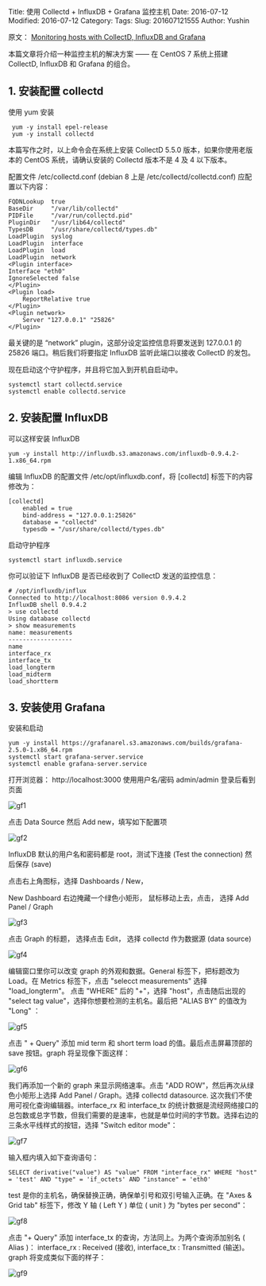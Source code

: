 Title: 使用 Collectd + InfluxDB + Grafana 监控主机
Date: 2016-07-12
Modified: 2016-07-12
Category:
Tags:
Slug: 201607121555
Author: Yushin


原文： [Monitoring hosts with CollectD, InfluxDB and Grafana](http://jansipke.nl/monitoring-hosts-with-collectd-influxdb-and-grafana/ "原文地址")

本篇文章将介绍一种监控主机的解决方案 —— 在 CentOS 7 系统上搭建 CollectD, InfluxDB 和 Grafana 的组合。
 
## 1. 安装配置 collectd

使用 yum 安装

     yum -y install epel-release
     yum -y install collectd

本篇写作之时，以上命令会在系统上安装 CollectD 5.5.0 版本，如果你使用老版本的 CentOS 系统，请确认安装的 Collectd 版本不是 4 及 4 以下版本。

配置文件 /etc/collectd.conf (debian 8 上是 /etc/collectd/collectd.conf) 应配置以下内容：

    FQDNLookup  true
    BaseDir     "/var/lib/collectd"
    PIDFile     "/var/run/collectd.pid"
    PluginDir   "/usr/lib64/collectd"
    TypesDB     "/usr/share/collectd/types.db"
    LoadPlugin  syslog
    LoadPlugin  interface
    LoadPlugin  load
    LoadPlugin  network
    <Plugin interface>
    Interface "eth0"
    IgnoreSelected false
    </Plugin>
    <Plugin load>
        ReportRelative true
    </Plugin>
    <Plugin network>
        Server "127.0.0.1" "25826"
    </Plugin>

最关键的是 “network” plugin，这部分设定监控信息将要发送到 127.0.0.1 的 25826 端口。稍后我们将要指定 InfluxDB 监听此端口以接收 CollectD 的发包。

现在启动这个守护程序，并且将它加入到开机自启动中。

    systemctl start collectd.service
    systemctl enable collectd.service

## 2. 安装配置 InfluxDB 

可以这样安装 InfluxDB

    yum -y install http://influxdb.s3.amazonaws.com/influxdb-0.9.4.2-1.x86_64.rpm

编辑 InfluxDB 的配置文件 /etc/opt/influxdb.conf，将 [collectd] 标签下的内容修改为：

    [collectd]
        enabled = true
        bind-address = "127.0.0.1:25826"
        database = "collectd"
        typesdb = "/usr/share/collectd/types.db"

启动守护程序 

    systemctl start influxdb.service   

你可以验证下 InfluxDB 是否已经收到了 CollectD 发送的监控信息：

    # /opt/influxdb/influx
    Connected to http://localhost:8086 version 0.9.4.2
    InfluxDB shell 0.9.4.2
    > use collectd
    Using database collectd
    > show measurements
    name: measurements
    ------------------
    name
    interface_rx
    interface_tx
    load_longterm
    load_midterm
    load_shortterm

## 3. 安装使用 Grafana

安装和启动

    yum -y install https://grafanarel.s3.amazonaws.com/builds/grafana-2.5.0-1.x86_64.rpm
    systemctl start grafana-server.service
    systemctl enable grafana-server.service

打开浏览器： http://localhost:3000 使用用户名/密码 admin/admin 登录后看到页面
 
![gf1](http://jansipke.nl/wp-content/uploads/grafana1.png)

点击 Data Source 然后 Add new，填写如下配置项

![gf2](http://jansipke.nl/wp-content/uploads/grafana2.png)

InfluxDB 默认的用户名和密码都是 root，测试下连接 (Test the connection) 然后保存 (save)

点击右上角图标，选择 Dashboards / New， 

New Dashboard 右边掩藏一个绿色小矩形， 鼠标移动上去，点击， 选择 Add Panel / Graph

![gf3](http://jansipke.nl/wp-content/uploads/grafana4.png)

点击 Graph 的标题， 选择点击 Edit， 选择 collectd 作为数据源 (data source)

![gf4](http://jansipke.nl/wp-content/uploads/grafana5.png)

编辑窗口里你可以改变 graph 的外观和数据。General 标签下，把标题改为 Load。在 Metrics 标签下，点击 "selecct measurements" 选择 "load_longterm"。 
点击 "WHERE" 后的 "+"，选择 "host"，点击随后出现的 "select tag value"，选择你想要检测的主机名。最后把  "ALIAS BY" 的值改为 "Long" ：

![gf5](http://jansipke.nl/wp-content/uploads/grafana6.png)

点击 " + Query"  添加 mid term 和 short term load 的值。最后点击屏幕顶部的 save 按钮。graph 将呈现像下面这样：

![gf6](http://jansipke.nl/wp-content/uploads/grafana7.png)

我们再添加一个新的 graph 来显示网络速率。点击 "ADD ROW"，然后再次从绿色小矩形上选择 Add Panel / Graph。选择 collectd datasource. 这次我们不使用可视化查询编辑器。interface_rx 和 interface_tx 的统计数据是流经网络接口的总包数或总字节数，但我们需要的是速率，也就是单位时间的字节数。选择右边的三条水平线样式的按钮，选择 "Switch editor mode"：

![gf7](http://jansipke.nl/wp-content/uploads/grafana8.png)

输入框内填入如下查询语句：

    SELECT derivative("value") AS "value" FROM "interface_rx" WHERE "host" = 'test' AND "type" = 'if_octets' AND "instance" = 'eth0'

test  是你的主机名，确保替换正确，确保单引号和双引号输入正确。在 "Axes & Grid tab" 标签下，修改 Y 轴 ( Left Y ) 单位  ( unit ) 为 "bytes per second"：

![gf8](http://jansipke.nl/wp-content/uploads/grafana9.png)

点击 "+ Query" 添加 interface_tx 的查询，方法同上。为两个查询添加别名 ( Alias )： interface_rx : Received (接收), interface_tx : Transmitted (输送)。 graph 将变成类似下面的样子：

![gf9](http://jansipke.nl/wp-content/uploads/grafana10.png)

